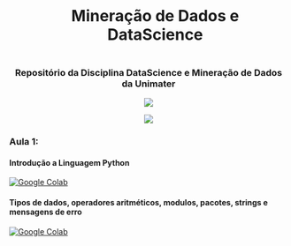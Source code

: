 

<div id="user-content-toc">
  <ul>
    <h1 align="center" style="display: inline-block;"> Mineração de Dados e DataScience</h1>
  </ul>
</div>


<h3 align="center"> Repositório da Disciplina DataScience e Mineração de Dados da Unimater </h3>

<p  align="center">
<img src="https://user-images.githubusercontent.com/73097560/115834477-dbab4500-a447-11eb-908a-139a6edaec5c.gif">             
<br>
</p>

<p align="center">
<img src="Imagem/gif.gif"/>
</p>

### Aula 1:
#### Introdução a Linguagem Python
 [![Google Colab](https://badgen.net/badge/Launch/on%20Google%20Colab/blue?icon=terminal)](https://colab.research.google.com/github/Rafael-Barbosa/Mineracao-Dados/blob/main/Introducao_ao_Python.ipynb) 

#### Tipos de dados, operadores aritméticos, modulos, pacotes, strings e mensagens de erro
 [![Google Colab](https://badgen.net/badge/Launch/on%20Google%20Colab/blue?icon=terminal)](https://colab.research.google.com/github/Rafael-Barbosa/Mineracao-Dados/blob/main/Introducao_ao_Python.ipynb) 

